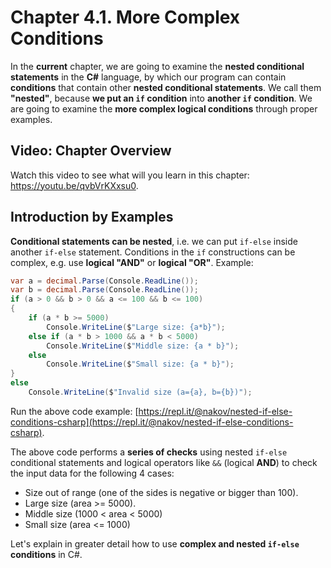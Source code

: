 # Chapter 4.1. More Complex Conditions

In the **current** chapter, we are going to examine the **nested conditional statements** in the **C\#** language, by which our program can contain **conditions** that contain other **nested conditional statements**. We call them **"nested"**, because **we put an **`if`** condition** into **another **`if`** condition**. We are going to examine the **more complex logical conditions** through proper examples.

## Video: Chapter Overview

Watch this video to see what will you learn in this chapter: https://youtu.be/qvbVrKXxsu0.

## Introduction by Examples

**Conditional statements can be nested**, i.e. we can put `if-else` inside another `if-else` statement. Conditions in the `if` constructions can be complex, e.g. use **logical "AND"** or **logical "OR"**. Example:

```csharp
var a = decimal.Parse(Console.ReadLine());
var b = decimal.Parse(Console.ReadLine());
if (a > 0 && b > 0 && a <= 100 && b <= 100)
{
    if (a * b >= 5000)
        Console.WriteLine($"Large size: {a*b}");
    else if (a * b > 1000 && a * b < 5000)
        Console.WriteLine($"Middle size: {a * b}");
    else
        Console.WriteLine($"Small size: {a * b}");
}
else
    Console.WriteLine($"Invalid size (a={a}, b={b})");
```

Run the above code example: [https://repl.it/@nakov/nested-if-else-conditions-csharp](https://repl.it/@nakov/nested-if-else-conditions-csharp).

The above code performs a **series of checks** using nested `if-else` conditional statements and logical operators like `&&` \(logical **AND**\) to check the input data for the following 4 cases:

* Size out of range \(one of the sides is negative or bigger than 100\).
* Large size \(area &gt;= 5000\).
* Middle size \(1000 &lt; area &lt; 5000\)
* Small size \(area &lt;= 1000\)

Let's explain in greater detail how to use **complex and nested **`if-else`** conditions** in C\#.


